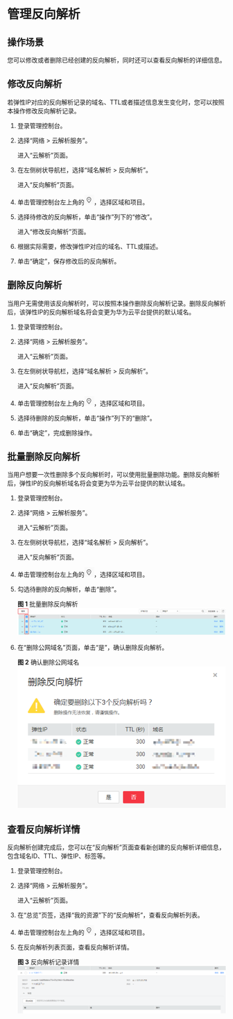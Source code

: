 # 管理反向解析<a name="dns_usermanual_0040"></a>

## 操作场景<a name="section125317016203"></a>

您可以修改或者删除已经创建的反向解析，同时还可以查看反向解析的详细信息。

## 修改反向解析<a name="section32986191105210"></a>

若弹性IP对应的反向解析记录的域名、TTL或者描述信息发生变化时，您可以按照本操作修改反向解析记录。

1.  登录管理控制台。
2.  选择“网络 \> 云解析服务”。

    进入“云解析”页面。

3.  在左侧树状导航栏，选择“域名解析 \> 反向解析”。

    进入“反向解析”页面。

4.  单击管理控制台左上角的![](figures/icon-region.png)，选择区域和项目。
5.  选择待修改的反向解析，单击“操作”列下的“修改”。

    进入“修改反向解析”页面。

6.  根据实际需要，修改弹性IP对应的域名、TTL或描述。
7.  单击“确定”，保存修改后的反向解析。

## 删除反向解析<a name="section34296412102339"></a>

当用户无需使用该反向解析时，可以按照本操作删除反向解析记录。删除反向解析后，该弹性IP的反向解析域名将会变更为华为云平台提供的默认域名。

1.  登录管理控制台。
2.  选择“网络 \> 云解析服务”。

    进入“云解析”页面。

3.  在左侧树状导航栏，选择“域名解析 \> 反向解析”。

    进入“反向解析”页面。


1.  单击管理控制台左上角的![](figures/icon-region.png)，选择区域和项目。
2.  选择待删除的反向解析，单击“操作”列下的“删除”。
3.  单击“确定”，完成删除操作。

## 批量删除反向解析<a name="section1648820445294"></a>

当用户想要一次性删除多个反向解析时，可以使用批量删除功能。删除反向解析后，弹性IP的反向解析域名将会变更为华为云平台提供的默认域名。

1.  登录管理控制台。
2.  选择“网络 \> 云解析服务”。

    进入“云解析”页面。

3.  在左侧树状导航栏，选择“域名解析 \> 反向解析”。

    进入“反向解析”页面。


1.  单击管理控制台左上角的![](figures/icon-region.png)，选择区域和项目。
2.  勾选待删除的反向解析，单击“删除”。

    **图 1**  批量删除反向解析<a name="fig117232719512"></a>  
    ![](figures/批量删除反向解析.png "批量删除反向解析")

3.  在“删除公网域名”页面，单击“是”，确认删除反向解析。

    **图 2**  确认删除公网域名<a name="fig188208219308"></a>  
    ![](figures/确认删除公网域名-2.png "确认删除公网域名-2")


## 查看反向解析详情<a name="section6318733510236"></a>

反向解析创建完成后，您可以在“反向解析”页面查看新创建的反向解析详细信息，包含域名ID、TTL、弹性IP、标签等。

1.  登录管理控制台。
2.  选择“网络 \> 云解析服务”。

    进入“云解析”页面。


1.  在“总览”页签，选择“我的资源”下的“反向解析”，查看反向解析列表。
2.  单击管理控制台左上角的![](figures/icon-region.png)，选择区域和项目。
3.  在反向解析列表页面，查看反向解析详情。

    **图 3**  反向解析记录详情<a name="fig1418985384317"></a>  
    ![](figures/反向解析记录详情.png "反向解析记录详情")


